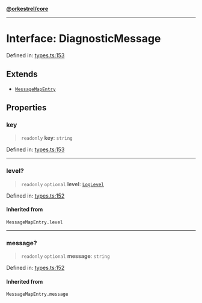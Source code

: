 [**@orkestrel/core**](../index.md)

***

# Interface: DiagnosticMessage

Defined in: [types.ts:153](https://github.com/orkestrel/core/blob/4aab0d299da5f30a0c75f3eda95d1b02f821688d/src/types.ts#L153)

## Extends

- [`MessageMapEntry`](../type-aliases/MessageMapEntry.md)

## Properties

### key

> `readonly` **key**: `string`

Defined in: [types.ts:153](https://github.com/orkestrel/core/blob/4aab0d299da5f30a0c75f3eda95d1b02f821688d/src/types.ts#L153)

***

### level?

> `readonly` `optional` **level**: [`LogLevel`](../type-aliases/LogLevel.md)

Defined in: [types.ts:152](https://github.com/orkestrel/core/blob/4aab0d299da5f30a0c75f3eda95d1b02f821688d/src/types.ts#L152)

#### Inherited from

`MessageMapEntry.level`

***

### message?

> `readonly` `optional` **message**: `string`

Defined in: [types.ts:152](https://github.com/orkestrel/core/blob/4aab0d299da5f30a0c75f3eda95d1b02f821688d/src/types.ts#L152)

#### Inherited from

`MessageMapEntry.message`
